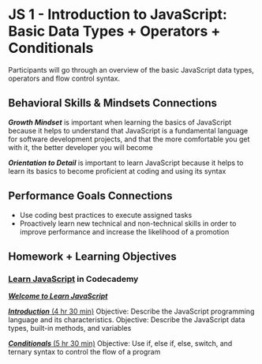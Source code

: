 # JS 1 - Introduction to JavaScript: Basic Data Types + Operators + Conditionals

Participants will go through an overview of the basic JavaScript data types, operators and flow control syntax.

## Behavioral Skills & Mindsets Connections

***Growth Mindset*** is important when learning the basics of JavaScript because it helps to understand that JavaScript is a fundamental language for software development projects, and that the more comfortable you get with it, the better developer you will become

***Orientation to Detail*** is important to learn JavaScript because it helps to learn its basics to become proficient at coding and using its syntax

## Performance Goals Connections

- Use coding best practices to execute assigned tasks
- Proactively learn new technical and non-technical skills in order to improve performance and increase the likelihood of a promotion

## Homework + Learning Objectives

### [Learn JavaScript](https://www.codecademy.com/learn/introduction-to-javascript) in Codecademy

[***Welcome to Learn JavaScript***](https://www.codecademy.com/courses/introduction-to-javascript/informationals/learn-javascript-welcome)

[***Introduction*** (4 hr 30 min)](https://www.codecademy.com/courses/introduction-to-javascript/lessons/introduction-to-javascript/exercises/intro)
Objective: Describe the JavaScript programming language and its characteristics.
Objective: Describe the JavaScript data types, built-in methods, and variables

[***Conditionals*** (5 hr 30 min)](https://www.codecademy.com/courses/introduction-to-javascript/lessons/control-flow/exercises/control-flow-intro)
Objective: Use if, else if, else, switch, and ternary syntax to control the flow of a program
